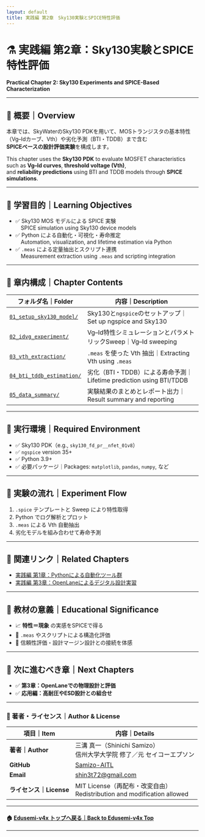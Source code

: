 ```yaml
---
layout: default
title: 実践編 第2章　Sky130実験とSPICE特性評価
---
```


# ⚗️ 実践編 第2章：Sky130実験とSPICE特性評価  
**Practical Chapter 2: Sky130 Experiments and SPICE-Based Characterization**

---

## 📘 概要｜Overview

本章では、SkyWaterのSky130 PDKを用いて、MOSトランジスタの基本特性（Vg–Idカーブ、Vth）や劣化予測（BTI・TDDB）まで含む  
**SPICEベースの設計評価実験**を構成します。  

This chapter uses the **Sky130 PDK** to evaluate MOSFET characteristics such as **Vg–Id curves**, **threshold voltage (Vth)**,  
and **reliability predictions** using BTI and TDDB models through **SPICE simulations**.

---

## 🎯 学習目的｜Learning Objectives

- ✅ Sky130 MOS モデルによる SPICE 実験  
 SPICE simulation using Sky130 device models  
- ✅ Python による自動化・可視化・寿命推定  
 Automation, visualization, and lifetime estimation via Python  
- ✅ `.meas` による定量抽出とスクリプト連携  
 Measurement extraction using `.meas` and scripting integration  

---

## 📁 章内構成｜Chapter Contents

| フォルダ名｜Folder | 内容｜Description |
|--------------------|---------------------------------------------|
| [`01_setup_sky130_model/`](01_setup_sky130_model/) | Sky130と`ngspice`のセットアップ｜Set up ngspice and Sky130 |
| [`02_idvg_experiment/`](02_idvg_experiment/) | Vg–Id特性シミュレーションとパラメトリックSweep｜Vg–Id sweeping |
| [`03_vth_extraction/`](03_vth_extraction/) | `.meas` を使った Vth 抽出｜Extracting Vth using `.meas` |
| [`04_bti_tddb_estimation/`](04_bti_tddb_estimation/) | 劣化（BTI・TDDB）による寿命予測｜Lifetime prediction using BTI/TDDB |
| [`05_data_summary/`](05_data_summary/) | 実験結果のまとめとレポート出力｜Result summary and reporting |

---

## 🔧 実行環境｜Required Environment

- ✅ Sky130 PDK（e.g., `sky130_fd_pr__nfet_01v8`）  
- ✅ `ngspice` version 35+  
- ✅ Python 3.9+  
- ✅ 必要パッケージ｜Packages: `matplotlib`, `pandas`, `numpy`, など  

---

## 🔁 実験の流れ｜Experiment Flow

1. `.spice` テンプレートと Sweep により特性取得  
2. Python でログ解析とプロット  
3. `.meas` による Vth 自動抽出  
4. 劣化モデルを組み合わせて寿命予測  

---

## 📘 関連リンク｜Related Chapters

- [実践編 第1章：Pythonによる自動化ツール群](../e_chapter1_python_automation_tools/README.md)  
- [実践編 第3章：OpenLaneによるデジタル設計実習](../e_chapter3_openlane_practice/README.md)  

---

## 📌 教材の意義｜Educational Significance

- 📈 **特性＝現象** の実感をSPICEで得る
- 🧪 `.meas` やスクリプトによる構造化評価
- 🔄 信頼性評価・設計マージン設計との接続を体感

---

## 🧭 次に進むべき章｜Next Chapters

- ✅ **第3章：OpenLaneでの物理設計と評価**
- ✅ **応用編：高耐圧やESD設計との組合せ**

---

### 👤 著者・ライセンス｜Author & License

| 項目｜Item | 内容｜Details |
|------------|----------------------------|
| **著者｜Author** | 三溝 真一（Shinichi Samizo）<br>信州大学大学院 修了／元 セイコーエプソン |
| **GitHub** | [Samizo-AITL](https://github.com/Samizo-AITL) |
| **Email** | [shin3t72@gmail.com](mailto:shin3t72@gmail.com) |
| **ライセンス｜License** | MIT License（再配布・改変自由）<br>Redistribution and modification allowed |

---

#### 🏠 [Edusemi-v4x トップへ戻る｜Back to Edusemi-v4x Top](../README.md)

---
